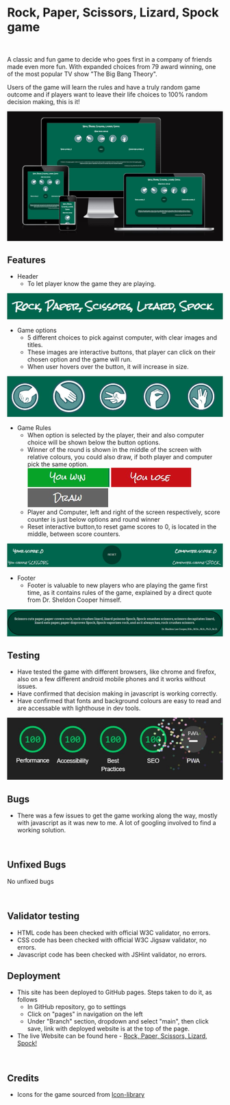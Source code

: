 <h1>Rock, Paper, Scissors, Lizard, Spock game</h1>
<br>
<p>A classic and fun game to decide who goes first in a company of friends made even more fun. With expanded choices from 79 award winning, one of the most popular TV show "The Big Bang Theory".</p>
<p>Users of the game will learn the rules and have a truly random game outcome and if players want to leave their life choices to 100% random decision making, this is it!</p>
<img src='assets/images/readmeimg/amiresponsive.jpg' alt='multiple display'>
<br>

<h2>Features</h2>

<ul>
<li>Header
<ul><li>To let player know the game they are playing.</li></ul>
</li></ul>
<img src='assets/images/readmeimg/gameheader.jpg' alt='game header'>

<br>
<ul><li>Game options
<ul>
<li>5 different choices to pick against computer, with clear images and titles.</li>
<li>These images are interactive buttons, that player can click on their chosen option and the game will run.</li>
<li>When user hovers over the button, it will increase in size.</li>
</ul>
</li></ul>
<img src='assets/images/readmeimg/gameoptions.jpg' alt='game options'>

<br>
<ul><li>Game Rules
<ul>
<li>When option is selected by the player, their and also computer choice will be shown below the button options.</li>
<li>Winner of the round is shown in the middle of the screen with relative colours, you could also draw, if both player and computer pick the same option.</li>

<img src='assets/images/readmeimg/win.jpg' alt='win'>  
<img src='assets/images/readmeimg/lose.jpg' alt='lose'>  
<img src='assets/images/readmeimg/draw.jpg' alt='draw'>  

<li>Player and Computer, left and right of the screen respectively, score counter is just below options and round winner</li>
<li>Reset interactive button,to reset game scores to 0, is located in the middle, between score counters.</li>
</ul>
</li></ul>
<img src='assets/images/readmeimg/scorecounter.jpg' alt='score counter'>  

<br>
<ul><li>Footer
<ul>
<li>Footer is valuable to new players who are playing the game first time, as it contains rules of the game, explained by a direct quote from  Dr. Sheldon Cooper himself.</li>
</ul>
</li></ul>
<img src='assets/images/readmeimg/rules.jpg' alt='game rules'>  

<h2>Testing</h2>
<ul>
<li>Have tested the game with different browsers, like chrome and firefox, also on a few different android mobile phones and it works without issues.</li>
<li>Have confirmed that decision making in javascript is working correctly.</li>
<li>Have confirmed that fonts and background colours are easy to read and are accessable with lighthouse in dev tools.</li>
</ul>
<img src='assets/images/readmeimg/lighthouse.jpg' alt='lighthouse report'>  

<h2>Bugs</h2>
<ul>
<li>There was a few issues to get the game working along the way, mostly with javascript as it was new to me. A lot of googling involved to find a working solution.</li>
</ul>

<br>
<h2>Unfixed Bugs</h2>
<p>No unfixed bugs</p>

<br>
<h2>Validator testing</h2>
<ul>
<li>HTML code has been checked with official W3C validator, no errors.</li>
<li>CSS code has been checked with official W3C Jigsaw validator, no errors.</li>
<li>Javascript code has been checked with JSHint validator, no errors.</li>
</ul>

<h2>Deployment</h2>
<ul>
<li>This site has been deployed to GitHub pages. Steps taken to do it, as follows
<ul><li>In GitHub repository, go to settings</li>
<li>Click on "pages" in navigation on the left</li>
<li>Under "Branch" section, dropdown and select "main", then click save, link with deployed website is at the top of the page.</li>
</ul></li>
<li>The live Website can be found here - <a href='https://marcialas.github.io/RPSLS-game-P2/'>Rock, Paper, Scissors, Lizard, Spock!</a></li>
</ul>

<br>
<h2>Credits</h2>
<ul>
<li>Icons for the game sourced from <a href='https://icon-library.com/'>Icon-library</a> </li>
</ul>

